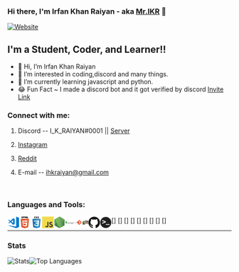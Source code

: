 ### Hi there, I'm Irfan Khan Raiyan - aka [Mr.IKR](https://ikraiyan.github.io) 👋

[![Website](https://img.shields.io/website?label=ikraiyan.github.io&style=for-the-badge&url=https%3A%2F%2Fikraiyan.github.io)](https://www.ikraiyan.cf/)

## I'm a Student, Coder, and Learner!!

- 👋 Hi, I’m Irfan Khan Raiyan
- 👀 I’m interested in coding,discord and many things.
- 🌱 I’m currently learning javascript and python.
- 😂 Fun Fact ~ I made a discord bot and it got verified by discord [Invite Link](https://discord.com/oauth2/authorize?client_id=816596547801972777&scope=bot&permissions=1342434430)

### Connect with me:

1. Discord -- I_K_RAIYAN#0001 || [Server](https://discord.gg/6unEtRYcZP)

2. [Instagram](https://www.instagram.com/i_k_raiyan/)

3. [Reddit](https://www.reddit.com/user/mr_ikr)

4. E-mail -- ihkraiyan@gmail.com


<br />

### Languages and Tools:

[<img align="left" alt="Visual Studio Code" width="26px" src="https://raw.githubusercontent.com/github/explore/80688e429a7d4ef2fca1e82350fe8e3517d3494d/topics/visual-studio-code/visual-studio-code.png" />]
[<img align="left" alt="HTML5" width="26px" src="https://raw.githubusercontent.com/github/explore/80688e429a7d4ef2fca1e82350fe8e3517d3494d/topics/html/html.png" />]
[<img align="left" alt="CSS3" width="26px" src="https://raw.githubusercontent.com/github/explore/80688e429a7d4ef2fca1e82350fe8e3517d3494d/topics/css/css.png" />]
[<img align="left" alt="JavaScript" width="26px" src="https://raw.githubusercontent.com/github/explore/80688e429a7d4ef2fca1e82350fe8e3517d3494d/topics/javascript/javascript.png" />]
[<img align="left" alt="Node.js" width="26px" src="https://raw.githubusercontent.com/github/explore/80688e429a7d4ef2fca1e82350fe8e3517d3494d/topics/nodejs/nodejs.png" />]
[<img align="left" alt="MongoDB" width="26px" src="https://raw.githubusercontent.com/github/explore/80688e429a7d4ef2fca1e82350fe8e3517d3494d/topics/mongodb/mongodb.png" />]
[<img align="left" alt="Git" width="26px" src="https://raw.githubusercontent.com/github/explore/80688e429a7d4ef2fca1e82350fe8e3517d3494d/topics/git/git.png" />]
[<img align="left" alt="GitHub" width="26px" src="https://raw.githubusercontent.com/github/explore/78df643247d429f6cc873026c0622819ad797942/topics/github/github.png" />]
[<img align="left" alt="Terminal" width="26px" src="https://raw.githubusercontent.com/github/explore/80688e429a7d4ef2fca1e82350fe8e3517d3494d/topics/terminal/terminal.png" />]



---


### Stats
<img align="left" alt="Stats" src="https://github-readme-stats.vercel.app/api?username=IKRAIYAN&&show_icons=true&title_color=ffffff&icon_color=bb2acf&text_color=daf7dc&bg_color=263238">

<img align="left" alt="Top Languages" src="https://github-readme-stats.vercel.app/api/top-langs/?username=IKRAIYAN&theme=blue-green&count_private=true">


[website]: https://ikraiyan.github.io
[instagram]: https://instagram.com/i_k_raiyan
